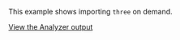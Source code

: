 This example shows importing `three` on demand.

[View the Analyzer output](https://jakepusateri.github.io/webpack-bloat-examples/large-deps/three-async/report.html)
